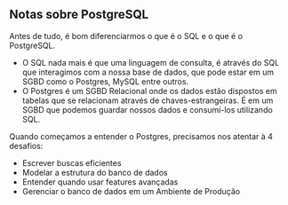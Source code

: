 ## Notas sobre PostgreSQL

Antes de tudo, é bom diferenciarmos o que é o SQL e o que é o PostgreSQL. </br>
* O SQL nada mais é que uma linguagem de consulta, é através do SQL que interagimos com a nossa base de dados, que pode estar em um SGBD como o Postgres, MySQL entre outros. 
* O Postgres é um SGBD Relacional onde os dados estão dispostos em tabelas que se relacionam através de chaves-estrangeiras. É em um SGBD que podemos guardar nossos dados e consumí-los utilizando SQL. 

Quando começamos a entender o Postgres, precisamos nos atentar à 4 desafios: 
* Escrever buscas eficientes
* Modelar a estrutura do banco de dados
* Entender quando usar features avançadas
* Gerenciar o banco de dados em um Ambiente de Produção


